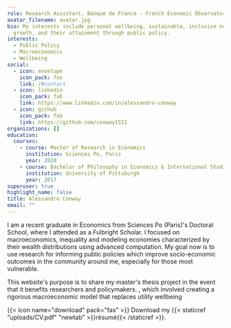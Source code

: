 ```yaml
---
role: Research Assistant, Banque de France - French Economic Observatory (OFCE)
avatar_filename: avatar.jpg
bio: My interests include personal wellbeing, sustainable, inclusive economic
  growth, and their attainment through public policy.
interests:
  - Public Policy
  - Macroeconomics
  - Wellbeing
social:
  - icon: envelope
    icon_pack: fas
    link: /#contact
  - icon: linkedin
    icon_pack: fab
    link: https://www.linkedin.com/in/alessandro-conway
  - icon: github
    icon_pack: fab
    link: https://github.com/conway1521
organizations: []
education:
  courses:
    - course: Master of Research in Economics
      institution: Sciences Po, Paris
      year: 2020
    - course: Bachelor of Philosophy in Economics & International Studies
      institution: University of Pittsburgh
      year: 2017
superuser: true
highlight_name: false
title: Alessandro Conway
email: ""
---
```

I am a recent graduate in Economics from Sciences Po (Paris)'s Doctoral School, where I attended as a Fulbright Scholar. I focused on macroeconomics, inequality and modeling economies characterized by their wealth distributions using advanced computation. My goal now is to use research for informing public policies which improve socio-economic outcomes in the community around me, especially for those most vulnerable.

This website's purpose is to share my master's thesis project in the event that it benefits researchers and policymakers. , which involved creating a rigorous macroeconomic model that replaces utility wellbeing

{{< icon name="download" pack="fas" >}} Download my {{< staticref "uploads/CV.pdf" "newtab" >}}résumé{{< /staticref >}}.